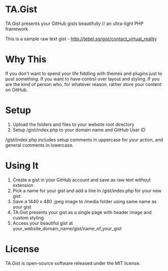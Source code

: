 # TA.Gist
TA.Gist presents your GitHub gists beautifully // an ultra-light PHP framework

This is a sample raw text gist - http://tebel.sg/gist/contact_virtual_reality 

# Why This
If you don't want to spend your life fiddling with themes and plugins just to post something. If you want to have control over layout and styling. If you are the kind of person who, for whatever reason, rather store your content on GitHub.

# Setup
1. Upload the folders and files to your website root directory
2. Setup /gist/index.php to your domain name and GitHub User ID

/gist/index.php includes setup comments in uppercase for your action, and general comments in lowercase.

# Using It
1. Create a gist in your GitHub account and save as raw text without extension
2. Pick a name for your gist and add a line in /gist/index.php for your new gist
3. Save a 1440 x 480 .jpeg image to /media folder using same name as your gist
4. TA.Gist presents your gist as a single page with header image and custom styling
5. Access your beautiful gist at your_website_domain_name/gist/name_of_your_gist

# License
TA.Gist is open-source software released under the MIT license.
